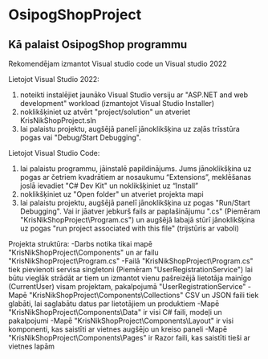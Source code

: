 # OsipogShopProject
## Kā palaist OsipogShop programmu

Rekomendējam izmantot Visual studio code un Visual studio 2022

Lietojot Visual Studio 2022:
1. noteikti instalējiet jaunāko Visual Studio versiju ar "ASP.NET and web development" workload (izmantojot Visual Studio Installer)
2. noklikšķiniet uz atvērt "project/solution" un atveriet KrisNikShopProject.sln
3. lai palaistu projektu, augšējā panelī jānoklikšķina uz zaļās trīsstūra pogas vai "Debug/Start Debugging".

Lietojot Visual Studio Code:
1. lai palaistu programmu, jāinstalē papildinājums. Jums jānoklikšķina uz pogas ar četriem kvadrātiem ar nosaukumu “Еxtensions”, meklēšanas joslā ievadiet "C# Dev Kit" un noklikšķiniet uz “Install”
2. noklikšķiniet uz "Open folder" un atveriet projekta mapi
3. lai palaistu projektu, augšējā panelī jānoklikšķina uz pogas "Run/Start Debugging". Vai ir jāatver jebkurš fails ar paplašinājumu ".cs" (Piemēram "KrisNikShopProject\Program.cs") un augšējā labajā stūrī jānoklikšķina uz pogas "run project associated with this file" (trijstūris ar vaboli)

Projekta struktūra:
-Darbs notika tikai mapē "KrisNikShopProject\Components" un ar failu "KrisNikShopProject\Program.cs"
-Failā "KrisNikShopProject\Program.cs" tiek pievienoti servisa singletoni (Piemēram "UserRegistrationService") lai būtu vieglāk strādāt ar tiem un izmantot vienu pašreizējā lietotāja mainīgo (CurrentUser) visam projektam, pakalpojumā "UserRegistrationService"
-Mapē "KrisNikShopProject\Components\Collections" CSV un JSON faili tiek glabāti, lai saglabātu datus par lietotājiem un produktiem
-Mapē "KrisNikShopProject\Components\Data" ir visi C# faili, modeļi un pakalpojumi
-Mapē "KrisNikShopProject\Components\Layout" ir visi komponenti, kas saistīti ar vietnes augšējo un kreiso paneli
-Mapē "KrisNikShopProject\Components\Pages" ir Razor faili, kas saistīti tieši ar vietnes lapām
